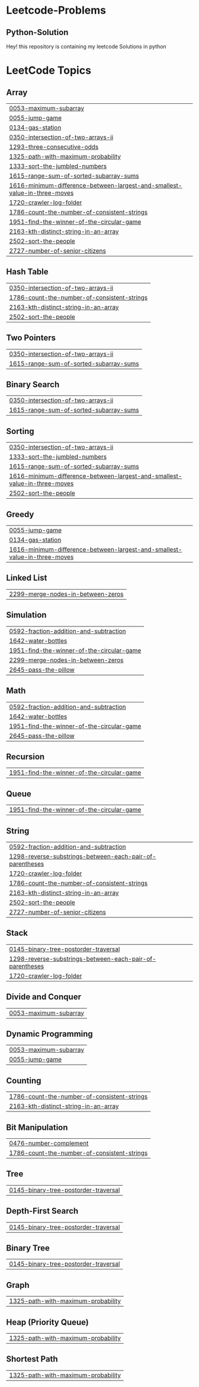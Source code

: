 # Leetcode-Problems 
## Python-Solution
Hey! this repository is containing my leetcode Solutions in python

<!---LeetCode Topics Start-->
# LeetCode Topics
## Array
|  |
| ------- |
| [0053-maximum-subarray](https://github.com/y2010-ops/Leetcode-Problems--Python-Solution/tree/master/0053-maximum-subarray) |
| [0055-jump-game](https://github.com/y2010-ops/Leetcode-Problems--Python-Solution/tree/master/0055-jump-game) |
| [0134-gas-station](https://github.com/y2010-ops/Leetcode-Problems--Python-Solution/tree/master/0134-gas-station) |
| [0350-intersection-of-two-arrays-ii](https://github.com/y2010-ops/Leetcode-Problems--Python-Solution/tree/master/0350-intersection-of-two-arrays-ii) |
| [1293-three-consecutive-odds](https://github.com/y2010-ops/Leetcode-Problems--Python-Solution/tree/master/1293-three-consecutive-odds) |
| [1325-path-with-maximum-probability](https://github.com/y2010-ops/Leetcode-Problems--Python-Solution/tree/master/1325-path-with-maximum-probability) |
| [1333-sort-the-jumbled-numbers](https://github.com/y2010-ops/Leetcode-Problems--Python-Solution/tree/master/1333-sort-the-jumbled-numbers) |
| [1615-range-sum-of-sorted-subarray-sums](https://github.com/y2010-ops/Leetcode-Problems--Python-Solution/tree/master/1615-range-sum-of-sorted-subarray-sums) |
| [1616-minimum-difference-between-largest-and-smallest-value-in-three-moves](https://github.com/y2010-ops/Leetcode-Problems--Python-Solution/tree/master/1616-minimum-difference-between-largest-and-smallest-value-in-three-moves) |
| [1720-crawler-log-folder](https://github.com/y2010-ops/Leetcode-Problems--Python-Solution/tree/master/1720-crawler-log-folder) |
| [1786-count-the-number-of-consistent-strings](https://github.com/y2010-ops/Leetcode-Problems--Python-Solution/tree/master/1786-count-the-number-of-consistent-strings) |
| [1951-find-the-winner-of-the-circular-game](https://github.com/y2010-ops/Leetcode-Problems--Python-Solution/tree/master/1951-find-the-winner-of-the-circular-game) |
| [2163-kth-distinct-string-in-an-array](https://github.com/y2010-ops/Leetcode-Problems--Python-Solution/tree/master/2163-kth-distinct-string-in-an-array) |
| [2502-sort-the-people](https://github.com/y2010-ops/Leetcode-Problems--Python-Solution/tree/master/2502-sort-the-people) |
| [2727-number-of-senior-citizens](https://github.com/y2010-ops/Leetcode-Problems--Python-Solution/tree/master/2727-number-of-senior-citizens) |
## Hash Table
|  |
| ------- |
| [0350-intersection-of-two-arrays-ii](https://github.com/y2010-ops/Leetcode-Problems--Python-Solution/tree/master/0350-intersection-of-two-arrays-ii) |
| [1786-count-the-number-of-consistent-strings](https://github.com/y2010-ops/Leetcode-Problems--Python-Solution/tree/master/1786-count-the-number-of-consistent-strings) |
| [2163-kth-distinct-string-in-an-array](https://github.com/y2010-ops/Leetcode-Problems--Python-Solution/tree/master/2163-kth-distinct-string-in-an-array) |
| [2502-sort-the-people](https://github.com/y2010-ops/Leetcode-Problems--Python-Solution/tree/master/2502-sort-the-people) |
## Two Pointers
|  |
| ------- |
| [0350-intersection-of-two-arrays-ii](https://github.com/y2010-ops/Leetcode-Problems--Python-Solution/tree/master/0350-intersection-of-two-arrays-ii) |
| [1615-range-sum-of-sorted-subarray-sums](https://github.com/y2010-ops/Leetcode-Problems--Python-Solution/tree/master/1615-range-sum-of-sorted-subarray-sums) |
## Binary Search
|  |
| ------- |
| [0350-intersection-of-two-arrays-ii](https://github.com/y2010-ops/Leetcode-Problems--Python-Solution/tree/master/0350-intersection-of-two-arrays-ii) |
| [1615-range-sum-of-sorted-subarray-sums](https://github.com/y2010-ops/Leetcode-Problems--Python-Solution/tree/master/1615-range-sum-of-sorted-subarray-sums) |
## Sorting
|  |
| ------- |
| [0350-intersection-of-two-arrays-ii](https://github.com/y2010-ops/Leetcode-Problems--Python-Solution/tree/master/0350-intersection-of-two-arrays-ii) |
| [1333-sort-the-jumbled-numbers](https://github.com/y2010-ops/Leetcode-Problems--Python-Solution/tree/master/1333-sort-the-jumbled-numbers) |
| [1615-range-sum-of-sorted-subarray-sums](https://github.com/y2010-ops/Leetcode-Problems--Python-Solution/tree/master/1615-range-sum-of-sorted-subarray-sums) |
| [1616-minimum-difference-between-largest-and-smallest-value-in-three-moves](https://github.com/y2010-ops/Leetcode-Problems--Python-Solution/tree/master/1616-minimum-difference-between-largest-and-smallest-value-in-three-moves) |
| [2502-sort-the-people](https://github.com/y2010-ops/Leetcode-Problems--Python-Solution/tree/master/2502-sort-the-people) |
## Greedy
|  |
| ------- |
| [0055-jump-game](https://github.com/y2010-ops/Leetcode-Problems--Python-Solution/tree/master/0055-jump-game) |
| [0134-gas-station](https://github.com/y2010-ops/Leetcode-Problems--Python-Solution/tree/master/0134-gas-station) |
| [1616-minimum-difference-between-largest-and-smallest-value-in-three-moves](https://github.com/y2010-ops/Leetcode-Problems--Python-Solution/tree/master/1616-minimum-difference-between-largest-and-smallest-value-in-three-moves) |
## Linked List
|  |
| ------- |
| [2299-merge-nodes-in-between-zeros](https://github.com/y2010-ops/Leetcode-Problems--Python-Solution/tree/master/2299-merge-nodes-in-between-zeros) |
## Simulation
|  |
| ------- |
| [0592-fraction-addition-and-subtraction](https://github.com/y2010-ops/Leetcode-Problems--Python-Solution/tree/master/0592-fraction-addition-and-subtraction) |
| [1642-water-bottles](https://github.com/y2010-ops/Leetcode-Problems--Python-Solution/tree/master/1642-water-bottles) |
| [1951-find-the-winner-of-the-circular-game](https://github.com/y2010-ops/Leetcode-Problems--Python-Solution/tree/master/1951-find-the-winner-of-the-circular-game) |
| [2299-merge-nodes-in-between-zeros](https://github.com/y2010-ops/Leetcode-Problems--Python-Solution/tree/master/2299-merge-nodes-in-between-zeros) |
| [2645-pass-the-pillow](https://github.com/y2010-ops/Leetcode-Problems--Python-Solution/tree/master/2645-pass-the-pillow) |
## Math
|  |
| ------- |
| [0592-fraction-addition-and-subtraction](https://github.com/y2010-ops/Leetcode-Problems--Python-Solution/tree/master/0592-fraction-addition-and-subtraction) |
| [1642-water-bottles](https://github.com/y2010-ops/Leetcode-Problems--Python-Solution/tree/master/1642-water-bottles) |
| [1951-find-the-winner-of-the-circular-game](https://github.com/y2010-ops/Leetcode-Problems--Python-Solution/tree/master/1951-find-the-winner-of-the-circular-game) |
| [2645-pass-the-pillow](https://github.com/y2010-ops/Leetcode-Problems--Python-Solution/tree/master/2645-pass-the-pillow) |
## Recursion
|  |
| ------- |
| [1951-find-the-winner-of-the-circular-game](https://github.com/y2010-ops/Leetcode-Problems--Python-Solution/tree/master/1951-find-the-winner-of-the-circular-game) |
## Queue
|  |
| ------- |
| [1951-find-the-winner-of-the-circular-game](https://github.com/y2010-ops/Leetcode-Problems--Python-Solution/tree/master/1951-find-the-winner-of-the-circular-game) |
## String
|  |
| ------- |
| [0592-fraction-addition-and-subtraction](https://github.com/y2010-ops/Leetcode-Problems--Python-Solution/tree/master/0592-fraction-addition-and-subtraction) |
| [1298-reverse-substrings-between-each-pair-of-parentheses](https://github.com/y2010-ops/Leetcode-Problems--Python-Solution/tree/master/1298-reverse-substrings-between-each-pair-of-parentheses) |
| [1720-crawler-log-folder](https://github.com/y2010-ops/Leetcode-Problems--Python-Solution/tree/master/1720-crawler-log-folder) |
| [1786-count-the-number-of-consistent-strings](https://github.com/y2010-ops/Leetcode-Problems--Python-Solution/tree/master/1786-count-the-number-of-consistent-strings) |
| [2163-kth-distinct-string-in-an-array](https://github.com/y2010-ops/Leetcode-Problems--Python-Solution/tree/master/2163-kth-distinct-string-in-an-array) |
| [2502-sort-the-people](https://github.com/y2010-ops/Leetcode-Problems--Python-Solution/tree/master/2502-sort-the-people) |
| [2727-number-of-senior-citizens](https://github.com/y2010-ops/Leetcode-Problems--Python-Solution/tree/master/2727-number-of-senior-citizens) |
## Stack
|  |
| ------- |
| [0145-binary-tree-postorder-traversal](https://github.com/y2010-ops/Leetcode-Problems--Python-Solution/tree/master/0145-binary-tree-postorder-traversal) |
| [1298-reverse-substrings-between-each-pair-of-parentheses](https://github.com/y2010-ops/Leetcode-Problems--Python-Solution/tree/master/1298-reverse-substrings-between-each-pair-of-parentheses) |
| [1720-crawler-log-folder](https://github.com/y2010-ops/Leetcode-Problems--Python-Solution/tree/master/1720-crawler-log-folder) |
## Divide and Conquer
|  |
| ------- |
| [0053-maximum-subarray](https://github.com/y2010-ops/Leetcode-Problems--Python-Solution/tree/master/0053-maximum-subarray) |
## Dynamic Programming
|  |
| ------- |
| [0053-maximum-subarray](https://github.com/y2010-ops/Leetcode-Problems--Python-Solution/tree/master/0053-maximum-subarray) |
| [0055-jump-game](https://github.com/y2010-ops/Leetcode-Problems--Python-Solution/tree/master/0055-jump-game) |
## Counting
|  |
| ------- |
| [1786-count-the-number-of-consistent-strings](https://github.com/y2010-ops/Leetcode-Problems--Python-Solution/tree/master/1786-count-the-number-of-consistent-strings) |
| [2163-kth-distinct-string-in-an-array](https://github.com/y2010-ops/Leetcode-Problems--Python-Solution/tree/master/2163-kth-distinct-string-in-an-array) |
## Bit Manipulation
|  |
| ------- |
| [0476-number-complement](https://github.com/y2010-ops/Leetcode-Problems--Python-Solution/tree/master/0476-number-complement) |
| [1786-count-the-number-of-consistent-strings](https://github.com/y2010-ops/Leetcode-Problems--Python-Solution/tree/master/1786-count-the-number-of-consistent-strings) |
## Tree
|  |
| ------- |
| [0145-binary-tree-postorder-traversal](https://github.com/y2010-ops/Leetcode-Problems--Python-Solution/tree/master/0145-binary-tree-postorder-traversal) |
## Depth-First Search
|  |
| ------- |
| [0145-binary-tree-postorder-traversal](https://github.com/y2010-ops/Leetcode-Problems--Python-Solution/tree/master/0145-binary-tree-postorder-traversal) |
## Binary Tree
|  |
| ------- |
| [0145-binary-tree-postorder-traversal](https://github.com/y2010-ops/Leetcode-Problems--Python-Solution/tree/master/0145-binary-tree-postorder-traversal) |
## Graph
|  |
| ------- |
| [1325-path-with-maximum-probability](https://github.com/y2010-ops/Leetcode-Problems--Python-Solution/tree/master/1325-path-with-maximum-probability) |
## Heap (Priority Queue)
|  |
| ------- |
| [1325-path-with-maximum-probability](https://github.com/y2010-ops/Leetcode-Problems--Python-Solution/tree/master/1325-path-with-maximum-probability) |
## Shortest Path
|  |
| ------- |
| [1325-path-with-maximum-probability](https://github.com/y2010-ops/Leetcode-Problems--Python-Solution/tree/master/1325-path-with-maximum-probability) |
<!---LeetCode Topics End-->